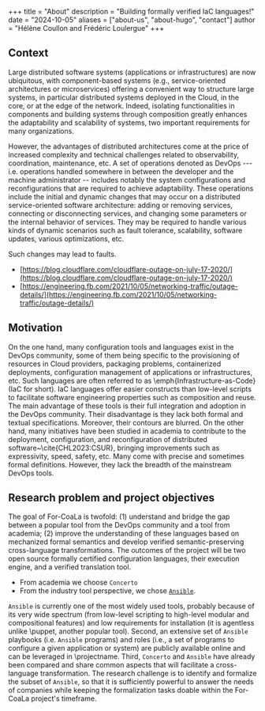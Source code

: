 +++
title = "About"
description = "Building formally verified IaC languages!"
date = "2024-10-05"
aliases = ["about-us", "about-hugo", "contact"]
author = "Hélène Coullon and Frédéric Loulergue"
+++

## Context 

Large distributed software systems (applications or infrastructures) are now ubiquitous, with component-based systems (e.g., service-oriented architectures or microservices) offering a convenient way to structure large systems, in particular distributed systems deployed in the Cloud, in the core, or at the edge of the network. Indeed, isolating functionalities in components and building systems through composition greatly enhances the adaptability and scalability of systems, two important requirements for many organizations.

However, the advantages of distributed architectures come at the price of increased complexity and technical challenges related to observability, coordination, maintenance, etc. A set of operations denoted as DevOps --- i.e. operations handled somewhere in between the developer and the machine administrator -- includes notably the system configurations and reconfigurations that are required to achieve adaptability. These operations include the initial and dynamic changes that may occur on a distributed service-oriented software architecture: adding or removing services, connecting or disconnecting services, and changing some parameters or the internal behavior of services. They may be required to handle various kinds of dynamic scenarios such as fault tolerance, scalability, software updates, various optimizations, etc.

Such changes may lead to faults. 

- [https://blog.cloudflare.com/cloudflare-outage-on-july-17-2020/](https://blog.cloudflare.com/cloudflare-outage-on-july-17-2020/)
- [https://engineering.fb.com/2021/10/05/networking-traffic/outage-details/](https://engineering.fb.com/2021/10/05/networking-traffic/outage-details/)


## Motivation

On the one hand, many configuration tools and languages exist in the DevOps community, some of them being specific to the provisioning of resources in Cloud providers, packaging problems, containerized deployments, configuration management of applications or infrastructures, etc. Such languages are often referred to as \emph{Infrastructure-as-Code} (IaC for short). IaC languages offer easier constructs than low-level scripts to facilitate software engineering properties such as composition and reuse. The main advantage of these tools is their full integration and adoption in the DevOps community. Their disadvantage is they lack both formal and textual specifications. Moreover, their contours are blurred. On the other hand, many initiatives have been studied in academia to contribute to the deployment, configuration, and reconfiguration of distributed software~\cite{CHL2023:CSUR}, bringing improvements such as expressivity, speed, safety, etc. Many come with precise and sometimes formal definitions. However, they lack the breadth of the mainstream DevOps tools. 

## Research problem and project objectives

The goal of For-CoaLa is twofold: (1) understand and bridge the gap between a popular tool from the DevOps community and a tool from academia; (2) improve the understanding of these languages based on mechanized formal semantics and develop verified semantic-preserving cross-language transformations. The outcomes of the project will be two open source formally certified configuration languages, their execution engine, and a verified translation tool.

- From academia we choose `Concerto`
- From the industry tool perspective, we chose [`Ansible`](https://www.ansible.com). 

`Ansible` is currently one of the most widely used tools, probably because of its very wide spectrum (from low-level scripting to high-level modular and compositional features) and low requirements for installation (it is agentless unlike \puppet, another popular tool). Second, an extensive set of `Ansible` playbooks (i.e. `Ansible` programs) and roles (i.e., a set of programs to configure a given application or system) are publicly available online and can be leveraged in \projectname. Third, `Concerto` and `Ansible` have already been compared and share common aspects that will facilitate a cross-language transformation. The research challenge is to identify and formalize the subset of `Ansible`, so that it is sufficiently powerful to answer the needs of companies while keeping the formalization tasks doable within the For-CoaLa project's timeframe. 
